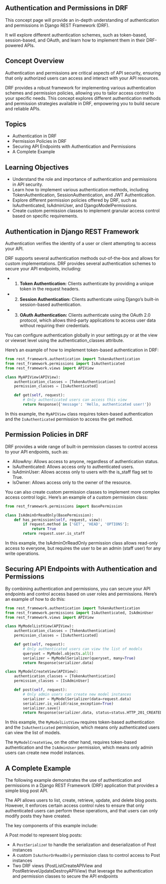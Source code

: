 ## Authentication and Permissions in DRF
This concept page will provide an in-depth understanding of authentication and permissions in Django REST Framework (DRF). 

It will explore different authentication schemes, such as token-based, session-based, and OAuth, and learn how to implement them in their DRF-powered APIs.


## Concept Overview
Authentication and permissions are critical aspects of API security, ensuring that only authorized users can access and interact with your API resources. 

DRF provides a robust framework for implementing various authentication schemes and permission policies, allowing you to tailor access control to your specific needs. This concept explores different authentication methods and permission strategies available in DRF, empowering you to build secure and reliable APIs.


## Topics
- Authentication in DRF
- Permission Policies in DRF
- Securing API Endpoints with Authentication and Permissions
- A Complete Example


## Learning Objectives
- Understand the role and importance of authentication and permissions in API security.
- Learn how to implement various authentication methods, including TokenAuthentication, SessionAuthentication, and JWT Authentication.
- Explore different permission policies offered by DRF, such as IsAuthenticated, IsAdminUser, and DjangoModelPermissions.
- Create custom permission classes to implement granular access control based on specific requirements.


## Authentication in Django REST Framework
Authentication verifies the identity of a user or client attempting to access your API. 

DRF supports several authentication methods out-of-the-box and allows for custom implementations.
DRF provides several authentication schemes to secure your API endpoints, including:

- 1. **Token Authentication:** Clients authenticate by providing a unique token in the request headers.
- 2. **Session Authentication:** Clients authenticate using Django’s built-in session-based authentication.
- 3. **OAuth Authentication:** Clients authenticate using the OAuth 2.0 protocol, which allows third-party applications to access user data without requiring their credentials.

You can configure authentication globally in your settings.py or at the view or viewset level using the authentication_classes attribute.

Here’s an example of how to implement token-based authentication in DRF:

```python
from rest_framework.authentication import TokenAuthentication
from rest_framework.permissions import IsAuthenticated
from rest_framework.views import APIView

class MyAPIView(APIView):
    authentication_classes = [TokenAuthentication]
    permission_classes = [IsAuthenticated]

    def get(self, request):
        # Only authenticated users can access this view
        return Response({'message': 'Hello, authenticated user!'})

```
In this example, the `MyAPIView` class requires token-based authentication and the `IsAuthenticated` permission to access the get method.

## Permission Policies in DRF
DRF provides a wide range of built-in permission classes to control access to your API endpoints, such as:

- AllowAny: Allows access to anyone, regardless of authentication status.
- IsAuthenticated: Allows access only to authenticated users.
- IsAdminUser: Allows access only to users with the is_staff flag set to True.
- IsOwner: Allows access only to the owner of the resource.

You can also create custom permission classes to implement more complex access control logic. Here’s an example of a custom permission class:

```python
from rest_framework.permissions import BasePermission

class IsAdminOrReadOnly(BasePermission):
    def has_permission(self, request, view):
        if request.method in ['GET', 'HEAD', 'OPTIONS']:
            return True
        return request.user.is_staff
```

In this example, the IsAdminOrReadOnly permission class allows read-only access to everyone, but requires the user to be an admin (staff user) for any write operations.

## Securing API Endpoints with Authentication and Permissions

By combining authentication and permissions, you can secure your API endpoints and control access based on user roles and permissions. Here’s an example of how to do this:

```python
from rest_framework.authentication import TokenAuthentication
from rest_framework.permissions import IsAuthenticated, IsAdminUser
from rest_framework.views import APIView

class MyModelListView(APIView):
    authentication_classes = [TokenAuthentication]
    permission_classes = [IsAuthenticated]

    def get(self, request):
        # Only authenticated users can view the list of models
        queryset = MyModel.objects.all()
        serializer = MyModelSerializer(queryset, many=True)
        return Response(serializer.data)

class MyModelCreateView(APIView):
    authentication_classes = [TokenAuthentication]
    permission_classes = [IsAdminUser]

    def post(self, request):
        # Only admin users can create new model instances
        serializer = MyModelSerializer(data=request.data)
        serializer.is_valid(raise_exception=True)
        serializer.save()
        return Response(serializer.data, status=status.HTTP_201_CREATED)

```
In this example, the `MyModelListView` requires token-based authentication and the `IsAuthenticated` permission, which means only authenticated users can view the list of models.

 The `MyModelCreateView`, on the other hand, requires token-based authentication and the `IsAdminUser` permission, which means only admin users can create new model instances.

## A Complete Example

The following example demonstrates the use of authentication and permissions in a Django REST Framework (DRF) application that provides a simple blog post API. 

The API allows users to list, create, retrieve, update, and delete blog posts. However, it enforces certain access control rules to ensure that only authenticated users can perform these operations, and that users can only modify posts they have created.

The key components of this example include:

A Post model to represent blog posts:

- A `PostSerialize`r to handle the serialization and deserialization of Post instances
- A custom `IsAuthorOrReadOnly` permission class to control access to Post instances
- Two DRF views (PostListCreateAPIView and PostRetrieveUpdateDestroyAPIView) that leverage the authentication and permission classes to secure the API endpoints